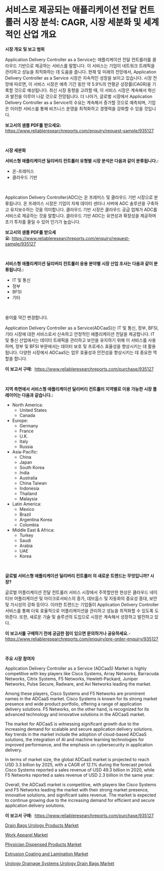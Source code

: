 <p><h1>서비스로 제공되는 애플리케이션 전달 컨트롤러 시장 분석: CAGR, 시장 세분화 및 세계적인 산업 개요</h1></p><p><strong>시장 개요 및 보고 범위</strong></p>
<p><p>Application Delivery Controller as a Service는 애플리케이션 전달 컨트롤러를 클라우드 기반으로 제공하는 서비스를 말합니다. 이 서비스는 기업이 네트워크 트래픽을 관리하고 성능을 최적화하는 데 도움을 줍니다. 현재 및 미래의 전망에서, Application Delivery Controller as a Service 시장은 지속적인 성장을 보이고 있습니다. 시장 전망에 따르면, 이 서비스 시장은 예측 기간 동안 약 5.9%의 연평균 성장률(CAGR)을 기록할 것으로 예상됩니다. 최신 시장 동향을 고려할 때, 이 서비스 시장은 계속해서 혁신과 발전을 이루어 나갈 것으로 전망됩니다. 더 나아가, 글로벌 시장에서 Application Delivery Controller as a Service의 수요는 계속해서 증가할 것으로 예측되며, 기업은 이러한 서비스를 통해 비즈니스 운영을 최적화하고 경쟁력을 강화할 수 있을 것입니다.</p></p>
<p><strong>보고서의 샘플 PDF를 받으세요:</strong> <a href="https://www.reliableresearchreports.com/enquiry/request-sample/935127">https://www.reliableresearchreports.com/enquiry/request-sample/935127</a></p>
<p>&nbsp;</p>
<p><strong>시장 세분화</strong></p>
<p><strong>서비스형 애플리케이션 딜리버리 컨트롤러 유형별 시장 분석은 다음과 같이 분류됩니다.:</strong></p>
<p><ul><li>온-프레미스</li><li>클라우드 기반</li></ul></p>
<p>&nbsp;</p>
<p><p>Application Delivery Controller(ADC)는 온 프레미스 및 클라우드 기반 시장으로 분류됩니다. 온 프레미스 시장은 기업이 자체 데이터 센터나 서버에 ADC 솔루션을 구축하고 유지보수하는 것을 의미합니다. 클라우드 기반 시장은 클라우드 공급 업체가 ADC를 서비스로 제공하는 것을 말합니다. 클라우드 기반 ADC는 유연성과 확장성을 제공하며 초기 투자를 줄일 수 있어 인기가 높습니다.</p></p>
<p><strong>보고서의 샘플 PDF를 받으세요:</strong>&nbsp;<a href="https://www.reliableresearchreports.com/enquiry/request-sample/935127">https://www.reliableresearchreports.com/enquiry/request-sample/935127</a></p>
<p>&nbsp;</p>
<p><strong> 서비스형 애플리케이션 딜리버리 컨트롤러 응용 분야별 시장 산업 조사는 다음과 같이 분류됩니다.:</strong></p>
<p><ul><li>IT 및 통신</li><li>정부</li><li>BFSI</li><li>기타</li></ul></p>
<p>&nbsp;</p>
<p><p>용어를 약간 변경합니다.</p><p>Application Delivery Controller as a Service(ADCaaS)는 IT 및 통신, 정부, BFSI, 기타 시장에 대한 서비스로서 신속하고 안정적인 애플리케이션 전달을 제공합니다. IT 및 통신 산업에서는 데이터 트래픽을 관리하고 보안을 유지하기 위해 이 서비스를 사용하며, 정부 및 BFSI 부문에서는 데이터 보호 및 프로세스 효율성을 향상시키는 데 활용됩니다. 다양한 시장에서 ADCaaS는 업무 효율성과 안전성을 향상시키는 데 중요한 역할을 합니다.</p></p>
<p><strong>이 보고서 구매:</strong>&nbsp; <a href="https://www.reliableresearchreports.com/purchase/935127">https://www.reliableresearchreports.com/purchase/935127</a></p>
<p>&nbsp;</p>
<p><strong>지역 측면에서 서비스형 애플리케이션 딜리버리 컨트롤러 지역별로 이용 가능한 시장 플레이어는 다음과 같습니다.:</strong></p>
<p><ul>
    <li>
        North America:
        <ul>
            <li>United States</li>
            <li>Canada</li>
        </ul>
    </li>
    <li>
        Europe:
        <ul>
            <li>Germany</li>
            <li>France</li>
            <li>U.K.</li>
            <li>Italy</li>
            <li>Russia</li>
        </ul>
    </li>
    <li>
        Asia-Pacific:
        <ul>
            <li>China</li>
            <li>Japan</li>
            <li>South Korea</li>
            <li>India</li>
            <li>Australia</li>
            <li>China Taiwan</li>
            <li>Indonesia</li>
            <li>Thailand</li>
            <li>Malaysia</li>
        </ul>
    </li>
    <li>
        Latin America:
        <ul>
            <li>Mexico</li>
            <li>Brazil</li>
            <li>Argentina Korea</li>
            <li>Colombia</li>
        </ul>
    </li>
    <li>
        Middle East & Africa:
        <ul>
            <li>Turkey</li>
            <li>Saudi</li>
            <li>Arabia</li>
            <li>UAE</li>
            <li>Korea</li>
        </ul>
    </li>
    </ul></p>
<p>&nbsp;</p>
<p><strong>글로벌 서비스형 애플리케이션 딜리버리 컨트롤러 의 새로운 트렌드는 무엇입니까? 시장?</strong></p>
<p><p>글로벌 어플리케이션 전달 컨트롤러 서비스 시장에서 주목할만한 현상은 클라우드 네이티브 어플리케이션 및 마이크로서비스의 증가, 데브옵스 및 자동화의 중요성 증대, 보안 및 가시성의 강화 등이다. 이러한 트렌드는 기업들이 Application Delivery Controller 서비스를 통해 더욱 효율적으로 어플리케이션을 관리하고 성능을 최적화할 수 있도록 도와준다. 또한, 새로운 기술 및 솔루션의 도입으로 시장은 계속해서 성장하고 발전하고 있다.</p></p>
<p><strong>이 보고서를 구매하기 전에 궁금한 점이 있으면 문의하거나 공유하세요.</strong>- <a href="https://www.reliableresearchreports.com/enquiry/pre-order-enquiry/935127">https://www.reliableresearchreports.com/enquiry/pre-order-enquiry/935127</a></p>
<p>&nbsp;</p>
<p><strong>주요 시장 참여자</strong></p>
<p><p>Application Delivery Controller as a Service (ADCaaS) Market is highly competitive with key players like Cisco Systems, Array Networks, Barracuda Networks, Citrix Systems, F5 Networks, Hewlett-Packard, Juniper Networks, Pulse Secure, Radware, and Avi Networks leading the market. </p><p>Among these players, Cisco Systems and F5 Networks are prominent names in the ADCaaS market. Cisco Systems is known for its strong market presence and wide product portfolio, offering a range of application delivery solutions. F5 Networks, on the other hand, is recognized for its advanced technology and innovative solutions in the ADCaaS market.</p><p>The market for ADCaaS is witnessing significant growth due to the increasing demand for scalable and secure application delivery solutions. Key trends in the market include the adoption of cloud-based ADCaaS solutions, the integration of AI and machine learning technologies for improved performance, and the emphasis on cybersecurity in application delivery.</p><p>In terms of market size, the global ADCaaS market is projected to reach USD 3.3 billion by 2025, with a CAGR of 12.1% during the forecast period. Cisco Systems reported a sales revenue of USD 49.3 billion in 2020, while F5 Networks reported a sales revenue of USD 2.3 billion in the same year.</p><p>Overall, the ADCaaS market is competitive, with players like Cisco Systems and F5 Networks leading the market with their strong market presence, innovative solutions, and significant sales revenue. The market is expected to continue growing due to the increasing demand for efficient and secure application delivery solutions.</p></p>
<p><strong>이 보고서 구매:</strong>&nbsp;&nbsp;<a href="https://www.reliableresearchreports.com/purchase/935127">https://www.reliableresearchreports.com/purchase/935127</a></p>
<p><p><a href="https://nifty-kite-d51.notion.site/Drain-Bags-Urology-Products-Market-Size-Furnishes-Valuable-Information-Encompassing-Market-Share-Ma-7a108a72759544269722ba1072530582">Drain Bags Urology Products Market</a></p><p><a href="https://view.publitas.com/reportprime-1/work-apparel-market-size-evaluating-its-market-trends-growth-and-projections-2024-2031/">Work Apparel Market</a></p><p><a href="https://ivy-potential-64b.notion.site/Global-Physician-Dispensed-Products-Market-by-Types-Applications-and-Major-Players-with-Regional--c408ba30880f4faf94f2056f3113a548">Physician Dispensed Products Market</a></p><p><a href="https://view.publitas.com/reportprime-1/extrusion-coating-and-lamination-market-analysis-examines-its-scope-on-growth-opportunities-and-forecasted-trends-spanning-from-2024-to-2031/">Extrusion Coating and Lamination Market</a></p><p><a href="https://five-trouble-98a.notion.site/Urology-Drainage-Systems-Urology-Drain-Bags-Market-Challenges-Opportunities-and-Growth-Drivers-an-fce720ec57584279aa763740ae82500f">Urology Drainage Systems Urology Drain Bags Market</a></p></p>

